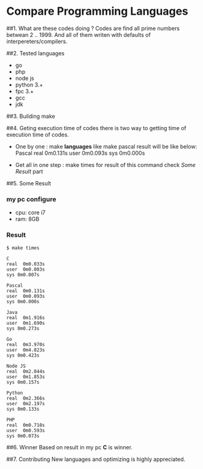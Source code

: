 # Compare Programming Languages

##1. What are these codes doing ?
    Codes are find all prime numbers betwean 2 .. 1999.
    And all of them writen with defaults of interpereters/compilers.

##2. Tested languages
* go
* php
* node js
* python 3.+
* fpc 3.+
* gcc
* jdk

##3. Building
    make

##4. Geting execution time of codes
there is two way to getting time of execution time of codes.

* One by one : make **languages** like make pascal
        result will be like below:
            Pascal
            real  0m0.131s
            user  0m0.093s
            sys 0m0.000s

* Get all in one step : make times
    for result of this command check _Some Result_ part

##5. Some Result
### my pc configure
*   cpu: core i7
*   ram: 8GB

### Result

    $ make times

    C
    real  0m0.033s
    user  0m0.003s
    sys 0m0.007s

    Pascal
    real  0m0.131s
    user  0m0.093s
    sys 0m0.000s

    Java
    real  0m1.916s
    user  0m1.690s
    sys 0m0.273s

    Go
    real  0m3.970s
    user  0m4.823s
    sys 0m0.423s

    Node JS
    real  0m2.044s
    user  0m1.853s
    sys 0m0.157s

    Python
    real  0m2.366s
    user  0m2.197s
    sys 0m0.133s

    PHP
    real  0m0.710s
    user  0m0.593s
    sys 0m0.073s

##6. Winner 
    Based on result in my pc **C** is winner.

##7. Contributing
    New languages and optimizing is highly appreciated.
